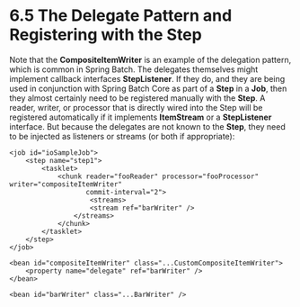 # 6.5 The Delegate Pattern and Registering with the Step #

Note that the **CompositeItemWriter** is an example of the delegation pattern, which is common in Spring Batch. The delegates themselves might implement callback interfaces **StepListener**. If they do, and they are being used in conjunction with Spring Batch Core as part of a **Step** in a **Job**, then they almost certainly need to be registered manually with the **Step**. A reader, writer, or processor that is directly wired into the Step will be registered automatically if it implements **ItemStream** or a **StepListener** interface. But because the delegates are not known to the **Step**, they need to be injected as listeners or streams (or both if appropriate):

	<job id="ioSampleJob">
	    <step name="step1">
	        <tasklet>
	            <chunk reader="fooReader" processor="fooProcessor" writer="compositeItemWriter"
	                   commit-interval="2">
	                    <streams>
	                    <stream ref="barWriter" />
	                </streams>
	            </chunk>
	        </tasklet>
	    </step>
	</job>
	
	<bean id="compositeItemWriter" class="...CustomCompositeItemWriter">
	    <property name="delegate" ref="barWriter" />
	</bean>
	
	<bean id="barWriter" class="...BarWriter" />
